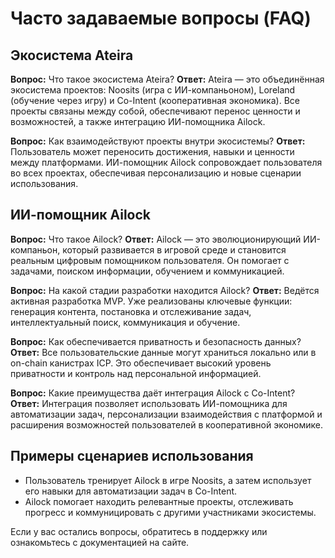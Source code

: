 # Часто задаваемые вопросы (FAQ)

## Экосистема Ateira

**Вопрос:** Что такое экосистема Ateira?
**Ответ:** Ateira — это объединённая экосистема проектов: Noosits (игра с ИИ-компаньоном), Loreland (обучение через игру) и Co-Intent (кооперативная экономика). Все проекты связаны между собой, обеспечивают перенос ценности и возможностей, а также интеграцию ИИ-помощника Ailock.

**Вопрос:** Как взаимодействуют проекты внутри экосистемы?
**Ответ:** Пользователь может переносить достижения, навыки и ценности между платформами. ИИ-помощник Ailock сопровождает пользователя во всех проектах, обеспечивая персонализацию и новые сценарии использования.

## ИИ-помощник Ailock

**Вопрос:** Что такое Ailock?
**Ответ:** Ailock — это эволюционирующий ИИ-компаньон, который развивается в игровой среде и становится реальным цифровым помощником пользователя. Он помогает с задачами, поиском информации, обучением и коммуникацией.

**Вопрос:** На какой стадии разработки находится Ailock?
**Ответ:** Ведётся активная разработка MVP. Уже реализованы ключевые функции: генерация контента, постановка и отслеживание задач, интеллектуальный поиск, коммуникация и обучение.

**Вопрос:** Как обеспечивается приватность и безопасность данных?
**Ответ:** Все пользовательские данные могут храниться локально или в on-chain канистрах ICP. Это обеспечивает высокий уровень приватности и контроль над персональной информацией.

**Вопрос:** Какие преимущества даёт интеграция Ailock с Co-Intent?
**Ответ:** Интеграция позволяет использовать ИИ-помощника для автоматизации задач, персонализации взаимодействия с платформой и расширения возможностей пользователей в кооперативной экономике.

## Примеры сценариев использования

- Пользователь тренирует Ailock в игре Noosits, а затем использует его навыки для автоматизации задач в Co-Intent.
- Ailock помогает находить релевантные проекты, отслеживать прогресс и коммуницировать с другими участниками экосистемы.

Если у вас остались вопросы, обратитесь в поддержку или ознакомьтесь с документацией на сайте.